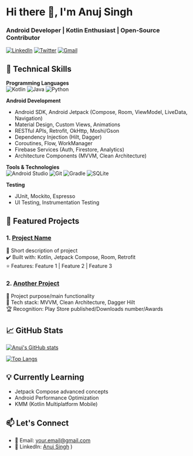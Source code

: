 # Hi there 👋, I'm Anuj Singh  
### Android Developer | Kotlin Enthusiast | Open-Source Contributor



[![LinkedIn](https://img.shields.io/badge/LinkedIn-0077B5?style=for-the-badge&logo=linkedin&logoColor=white)](https://www.linkedin.com/in/anujdroid)
[![Twitter](https://img.shields.io/badge/Twitter-1DA1F2?style=for-the-badge&logo=twitter&logoColor=white)](https://x.com/anujdroid)
[![Gmail](https://img.shields.io/badge/Gmail-D14836?style=for-the-badge&logo=gmail&logoColor=white)](mailto:anujdroid11@gmail.com)

## 🔧 Technical Skills

**Programming Languages**  
![Kotlin](https://img.shields.io/badge/Kotlin-0095D5?&style=for-the-badge&logo=kotlin&logoColor=white)
![Java](https://img.shields.io/badge/Java-ED8B00?style=for-the-badge&logo=openjdk&logoColor=white)
![Python](https://img.shields.io/badge/Python-3776AB?style=for-the-badge&logo=python&logoColor=white)

**Android Development**  
- Android SDK, Android Jetpack (Compose, Room, ViewModel, LiveData, Navigation)
- Material Design, Custom Views, Animations
- RESTful APIs, Retrofit, OkHttp, Moshi/Gson
- Dependency Injection (Hilt, Dagger)
- Coroutines, Flow, WorkManager
- Firebase Services (Auth, Firestore, Analytics)
- Architecture Components (MVVM, Clean Architecture)

**Tools & Technologies**  
![Android Studio](https://img.shields.io/badge/Android_Studio-3DDC84?style=for-the-badge&logo=android-studio&logoColor=white)
![Git](https://img.shields.io/badge/GIT-E44C30?style=for-the-badge&logo=git&logoColor=white)
![Gradle](https://img.shields.io/badge/Gradle-02303A?style=for-the-badge&logo=gradle&logoColor=white)
![SQLite](https://img.shields.io/badge/SQLite-07405E?style=for-the-badge&logo=sqlite&logoColor=white)

**Testing**  
- JUnit, Mockito, Espresso
- UI Testing, Instrumentation Testing

## 🚀 Featured Projects

### 1. [Project Name](https://github.com/yourusername/project-repo)
📱 Short description of project  
✔️ Built with: Kotlin, Jetpack Compose, Room, Retrofit  
⭐ Features: Feature 1 | Feature 2 | Feature 3

### 2. [Another Project](https://github.com/yourusername/project-repo)
🎯 Project purpose/main functionality  
🔧 Tech stack: MVVM, Clean Architecture, Dagger Hilt  
🏆 Recognition: Play Store published/Downloads number/Awards

## 📈 GitHub Stats

[![Anuj's GitHub stats](https://github-readme-stats.vercel.app/api?username=yourusername&show_icons=true&theme=radical)](https://github.com/yourusername/github-readme-stats)

[![Top Langs](https://github-readme-stats.vercel.app/api/top-langs/?username=yourusername&layout=compact&theme=radical)](https://github.com/yourusername/github-readme-stats)

## 💡 Currently Learning
- Jetpack Compose advanced concepts
- Android Performance Optimization
- KMM (Kotlin Multiplatform Mobile)

## 📫 Let's Connect
- 📧 Email: [your.email@gmail.com](mailto:anujdroid11@gmail.com)
- 💼 LinkedIn: [Anuj Singh](https://www.linkedin.com/in/anujdroid)
)
